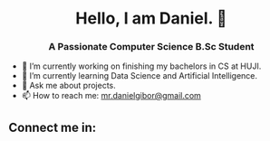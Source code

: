 ## 

<h1 align="center">Hello, I am Daniel. 👋</h1>

<h3 align="center">A Passionate Computer Science B.Sc Student</h3>

- 🔭 I’m currently working on finishing my bachelors in CS at HUJI.
- 🌱 I’m currently learning Data Science and Artificial Intelligence.
- 💬 Ask me about projects.
- 📫 How to reach me: mr.danielgibor@gmail.com

## Connect me in:



